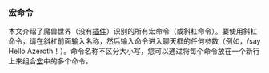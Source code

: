 ### 宏命令

本文介绍了魔兽世界（没有[插件](https://wow.gamepedia.com/Addon)）识别的所有宏命令（或斜杠命令）。要使用斜杠命令，请在斜杠前面输入名称，然后输入命令进入聊天框的任何参数（例如，/say Hello Azeroth！）。命令名称不区分大小写，您可以通过将每个命令放在一个新行上来组合[宏](https://wow.gamepedia.com/Macro)中的多个命令。



